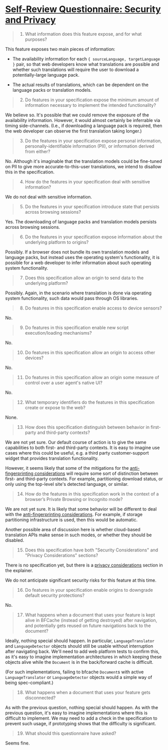 # [Self-Review Questionnaire: Security and Privacy](https://w3ctag.github.io/security-questionnaire/)

> 01.  What information does this feature expose,
>      and for what purposes?

This feature exposes two main pieces of information:

- The availability information for each `{ sourceLanguage, targetLanguage }` pair, so that web developers know what translations are possible and whether such translations will require the user to download a potentially-large language pack.

- The actual results of translations, which can be dependent on the language packs or translation models.

> 02.  Do features in your specification expose the minimum amount of information
>      necessary to implement the intended functionality?

We believe so. It's possible that we could remove the exposure of the availability information. However, it would almost certainly be inferrable via timing side-channels. (I.e., if downloading a language pack is required, then the web developer can observe the first translation taking longer.)

> 03.  Do the features in your specification expose personal information,
>      personally-identifiable information (PII), or information derived from
>      either?

No. Although it's imaginable that the translation models could be fine-tuned on PII to give more accurate-to-this-user translations, we intend to disallow this in the specification.

> 04.  How do the features in your specification deal with sensitive information?

We do not deal with sensitive information.

> 05.  Do the features in your specification introduce state
>      that persists across browsing sessions?

Yes. The downloading of language packs and translation models persists across browsing sessions.

> 06.  Do the features in your specification expose information about the
>      underlying platform to origins?

Possibly. If a browser does not bundle its own translation models and language packs, but instead uses the operating system's functionality, it is possible for a web developer to infer information about such operating system functionality.

> 07.  Does this specification allow an origin to send data to the underlying
>      platform?

Possibly. Again, in the scenario where translation is done via operating system functionality, such data would pass through OS libraries.

> 08.  Do features in this specification enable access to device sensors?

No.

> 09.  Do features in this specification enable new script execution/loading
>      mechanisms?

No.

> 10.  Do features in this specification allow an origin to access other devices?

No.

> 11.  Do features in this specification allow an origin some measure of control over
>      a user agent's native UI?

No.

> 12.  What temporary identifiers do the features in this specification create or
>      expose to the web?

None.

> 13.  How does this specification distinguish between behavior in first-party and
>      third-party contexts?

We are not yet sure. Our default course of action is to give the same capabilities to both first- and third-party contexts. It is easy to imagine use cases where this could be useful, e.g. a third party customer-support widget that provides translation functionality.

However, it seems likely that some of the mitigations for the [anti-fingerprinting considerations](./README.md#privacy-considerations) will require some sort of distinction between first- and third-party contexts. For example, partitioning download status, or only using the top-level site's detected language, or similar.

> 14.  How do the features in this specification work in the context of a browser’s
>      Private Browsing or Incognito mode?

We are not yet sure. It is likely that some behavior will be different to deal with the [anti-fingerprinting considerations](./README.md#privacy-considerations). For example, if storage partitioning infrastructure is used, then this would be automatic.

Another possible area of discussion here is whether cloud-based translation APIs make sense in such modes, or whether they should be disabled.

> 15.  Does this specification have both "Security Considerations" and "Privacy
>      Considerations" sections?

There is no specification yet, but there is a [privacy considerations](./README.md#privacy-considerations) section in the explainer.

We do not anticipate significant security risks for this feature at this time.

> 16.  Do features in your specification enable origins to downgrade default
>      security protections?

No.

> 17.  What happens when a document that uses your feature is kept alive in BFCache
>      (instead of getting destroyed) after navigation, and potentially gets reused
>      on future navigations back to the document?

Ideally, nothing special should happen. In particular, `LanguageTranslator` and `LanguageDetector` objects should still be usable without interruption after navigating back. We'll need to add web platform tests to confirm this, as it's easy to imagine implementation architectures in which keeping these objects alive while the `Document` is in the back/forward cache is difficult.

(For such implementations, failing to bfcache `Document`s with active `LanguageTranslator` or `LanguageDetector` objects would a simple way of being spec-compliant.)

> 18.  What happens when a document that uses your feature gets disconnected?

As with the previous question, nothing special should happen. As with the previous question, it's easy to imagine implementations where this is difficult to implement. We may need to add a check in the specification to prevent such usage, if prototyping shows that the difficulty is significant.

> 19.  What should this questionnaire have asked?

Seems fine.
